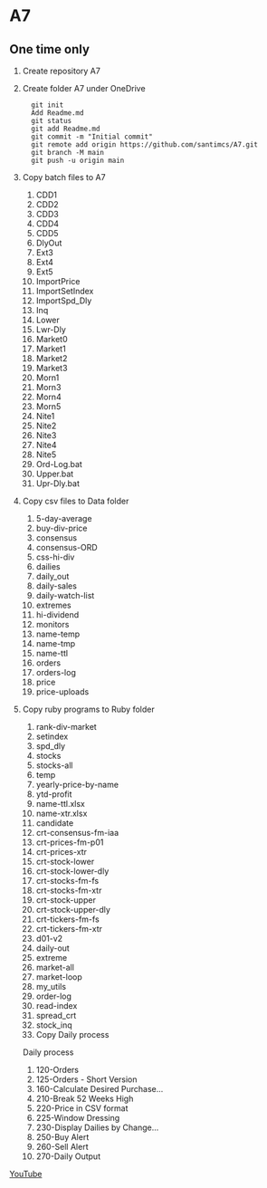 
# A7

## One time only

1.  Create repository A7  

2. Create folder A7 under OneDrive

		 git init
		 Add Readme.md
		 git status
		 git add Readme.md
		 git commit -m "Initial commit"
		 git remote add origin https://github.com/santimcs/A7.git
		 git branch -M main
		 git push -u origin main
		
3. Copy batch files to A7

	1. CDD1
	2. CDD2
	3. CDD3
	4. CDD4
	5. CDD5
	6. DlyOut
	7. Ext3
	8. Ext4
	9. Ext5
	10. ImportPrice
	11. ImportSetIndex
	12. ImportSpd_Dly
	13. Inq
	14. Lower
	15. Lwr-Dly
	16. Market0
	17. Market1
	18. Market2
	19. Market3
	20. Morn1
	21. Morn3
	22. Morn4
	23. Morn5
	24. Nite1
	25. Nite2
	26. Nite3
	27. Nite4
	28. Nite5
	29. Ord-Log.bat
	30. Upper.bat
	31. Upr-Dly.bat

5. Copy csv files to Data folder

	1. 5-day-average
	2. buy-div-price
	3. consensus
	4. consensus-ORD
	5. css-hi-div
	6. dailies
	7. daily_out
	8. daily-sales
	9. daily-watch-list
	10. extremes
	11. hi-dividend
	12. monitors
	13. name-temp
	14. name-tmp
	15. name-ttl
	16. orders
	17. orders-log
	18. price
	19. price-uploads

6. Copy ruby programs to Ruby folder

	1. rank-div-market
	2. setindex
	3. spd_dly
	4. stocks
	5. stocks-all
	6. temp
	7. yearly-price-by-name
	8. ytd-profit
	9. name-ttl.xlsx
	10. name-xtr.xlsx
	11. candidate
	12. crt-consensus-fm-iaa
	13. crt-prices-fm-p01
	14. crt-prices-xtr
	15. crt-stock-lower
	16. crt-stock-lower-dly
	17. crt-stocks-fm-fs
	18. crt-stocks-fm-xtr
	19. crt-stock-upper
	20. crt-stock-upper-dly
	21. crt-tickers-fm-fs
	22. crt-tickers-fm-xtr
	23. d01-v2
	24. daily-out
	25. extreme
	26. market-all
	27. market-loop
	28. my_utils
	29. order-log
	30. read-index
	31. spread_crt
	32. stock_inq
	33. Copy Daily process

	Daily process
	
	1. 120-Orders
	2. 125-Orders - Short Version
	3. 160-Calculate Desired Purchase...
	4. 210-Break 52 Weeks High
	5. 220-Price in CSV format
	6. 225-Window Dressing
	7. 230-Display Dailies by Change...
	8. 250-Buy Alert
	9. 260-Sell Alert
	10. 270-Daily Output

[YouTube](https://www.youtube.com/watch?v=h3oK1yX3CZ8&t=433s)
